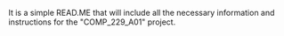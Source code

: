 It is a simple READ.ME that will include all the necessary information and instructions for the "COMP_229_A01" project.